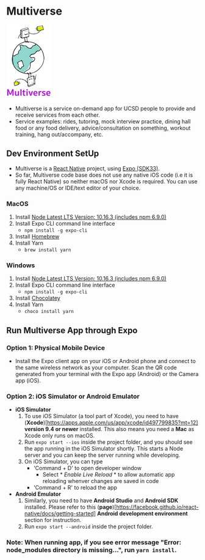 # Multiverse
![alt text](./assets/icon.png)
* Multiverse is a service on-demand app for UCSD people to provide and receive services from each other.
* Service examples: rides, tutoring, mock interview practice, dining hall food or any food delivery, advice/consultation on something, workout training, hang out/accompany, etc.

## Dev Environment SetUp 
* Multiverse is a [React Native](https://facebook.github.io/react-native/docs/getting-started) project, using [Expo (SDK33)](https://docs.expo.io/versions/v33.0.0/).
* So far, Multiverse code base does not use any native iOS code (i.e it is fully React Native) so neither macOS nor Xcode is required. You can use any machine/OS or IDE/text editor of your choice.

### MacOS
1. Install [Node Latest LTS Version: 10.16.3 (includes npm 6.9.0)](https://nodejs.org/en/download/)
2. Install Expo CLI command line interface
   - `npm install -g expo-cli`
3. Install [Homebrew](https://brew.sh/)
4. Install Yarn
   - `brew install yarn`

### Windows
1. Install [Node Latest LTS Version: 10.16.3 (includes npm 6.9.0)](https://nodejs.org/en/download/)
2. Install Expo CLI command line interface
   - `npm install -g expo-cli`
3. Install [Chocolatey](https://chocolatey.org/install#installing-chocolatey)
4. Install Yarn
   - `choco install yarn`

## Run Multiverse App through Expo
### Option 1: Physical Mobile Device
- Install the Expo client app on your iOS or Android phone and connect to the same wireless network as your computer. Scan the QR code generated from your terminal with the Expo app (Android) or the Camera app (iOS).

### Option 2: iOS Simulator or Android Emulator
- **iOS Simulator**
  1. To use iOS Simulator (a tool part of Xcode), you need to have (**Xcode**)[https://apps.apple.com/us/app/xcode/id497799835?mt=12] **version 9.4 or newer** installed. This also means you need a **Mac** as Xcode only runs on macOS.
  2. Run `expo start --ios` inside the project folder, and you should see the app running in the iOS Simulator shortly. This starts a Node server and you can keep the server running while developing.
  3. On iOS Simulator, you can type
     - 'Command + D' to open developer window
       - Select * *Enable Live Reload* * to allow automatic app reloading whenver changes are saved in code
     - 'Command + R' to reload the app
- **Android Emulator**
  1. Similarly, you need to have **Android Studio** and **Android SDK** installed. Please refer to this (**page**)[https://facebook.github.io/react-native/docs/getting-started] **Android development environment** section for instruction.
  2. Run `expo start --android` inside the project folder.

### Note: When running app, if you see error message "Error: node_modules directory is missing...", run `yarn install`.

